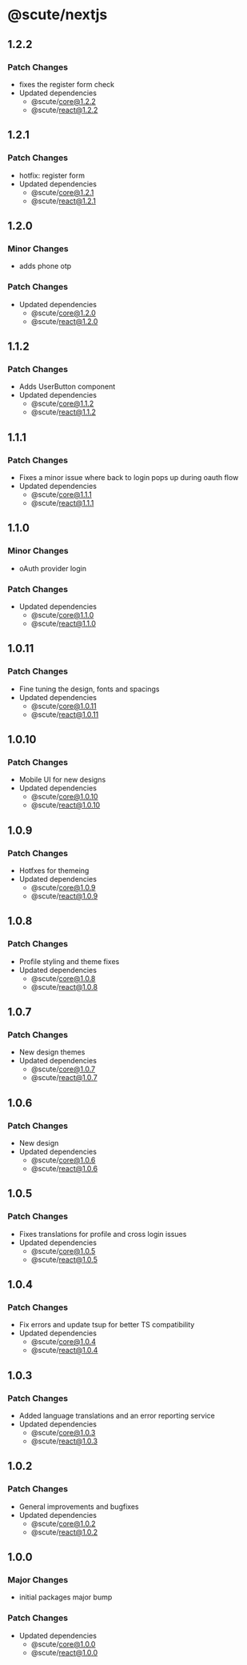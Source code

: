 # @scute/nextjs

## 1.2.2

### Patch Changes

- fixes the register form check
- Updated dependencies
  - @scute/core@1.2.2
  - @scute/react@1.2.2

## 1.2.1

### Patch Changes

- hotfix: register form
- Updated dependencies
  - @scute/core@1.2.1
  - @scute/react@1.2.1

## 1.2.0

### Minor Changes

- adds phone otp

### Patch Changes

- Updated dependencies
  - @scute/core@1.2.0
  - @scute/react@1.2.0

## 1.1.2

### Patch Changes

- Adds UserButton component
- Updated dependencies
  - @scute/core@1.1.2
  - @scute/react@1.1.2

## 1.1.1

### Patch Changes

- Fixes a minor issue where back to login pops up during oauth flow
- Updated dependencies
  - @scute/core@1.1.1
  - @scute/react@1.1.1

## 1.1.0

### Minor Changes

- oAuth provider login

### Patch Changes

- Updated dependencies
  - @scute/core@1.1.0
  - @scute/react@1.1.0

## 1.0.11

### Patch Changes

- Fine tuning the design, fonts and spacings
- Updated dependencies
  - @scute/core@1.0.11
  - @scute/react@1.0.11

## 1.0.10

### Patch Changes

- Mobile UI for new designs
- Updated dependencies
  - @scute/core@1.0.10
  - @scute/react@1.0.10

## 1.0.9

### Patch Changes

- Hotfxes for themeing
- Updated dependencies
  - @scute/core@1.0.9
  - @scute/react@1.0.9

## 1.0.8

### Patch Changes

- Profile styling and theme fixes
- Updated dependencies
  - @scute/core@1.0.8
  - @scute/react@1.0.8

## 1.0.7

### Patch Changes

- New design themes
- Updated dependencies
  - @scute/core@1.0.7
  - @scute/react@1.0.7

## 1.0.6

### Patch Changes

- New design
- Updated dependencies
  - @scute/core@1.0.6
  - @scute/react@1.0.6

## 1.0.5

### Patch Changes

- Fixes translations for profile and cross login issues
- Updated dependencies
  - @scute/core@1.0.5
  - @scute/react@1.0.5

## 1.0.4

### Patch Changes

- Fix errors and update tsup for better TS compatibility
- Updated dependencies
  - @scute/core@1.0.4
  - @scute/react@1.0.4

## 1.0.3

### Patch Changes

- Added language translations and an error reporting service
- Updated dependencies
  - @scute/core@1.0.3
  - @scute/react@1.0.3

## 1.0.2

### Patch Changes

- General improvements and bugfixes
- Updated dependencies
  - @scute/core@1.0.2
  - @scute/react@1.0.2

## 1.0.0

### Major Changes

- initial packages major bump

### Patch Changes

- Updated dependencies
  - @scute/core@1.0.0
  - @scute/react@1.0.0
